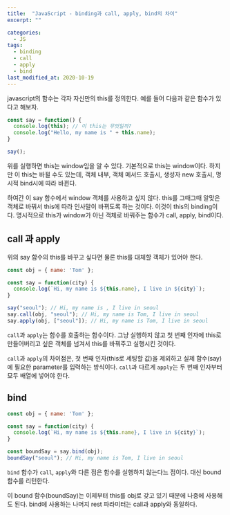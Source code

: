 ```yaml
---
title:  "JavaScript - binding과 call, apply, bind의 차이"
excerpt: ""

categories:
  - JS
tags:
  - binding
  - call
  - apply
  - bind
last_modified_at: 2020-10-19
---
```


javascript의 함수는 각자 자신만의 this를 정의한다. 예를 들어 다음과 같은 함수가 있다고 해보자.

```js
const say = function() {
  console.log(this); // 이 this는 무엇일까?
  console.log("Hello, my name is " + this.name);
}

say();
```

위를 실행하면 this는 window임을 알 수 있다. 기본적으로 this는 window이다. 하지만 이 this는 바뀔 수도 있는데,
객체 내부, 객체 메서드 호출시, 생성자 new 호출시, 명시적 bind시에 따라 바뀐다.

하여간 이 say 함수에서 window 객체를 사용하고 싶지 않다. this를 그때그때 알맞은 객체로 바꿔서 this에 따라 인사말이 
바뀌도록 하는 것이다. 이것이 this의 binding이다. 명시적으로 this가 window가 아닌 객체로 바꿔주는 함수가 call, apply, bind이다.

## call 과 apply

위의 say 함수의 this를 바꾸고 싶다면 물론 this를 대체할 객체가 있어야 한다.

```js
const obj = { name: 'Tom' };

const say = function(city) {
  console.log(`Hi, my name is ${this.name}, I live in ${city}`);
}

say("seoul"); // Hi, my name is , I live in seoul
say.call(obj, "seoul"); // Hi, my name is Tom, I live in seoul
say.apply(obj, ["seoul"]); // Hi, my name is Tom, I live in seoul
```

`call`과 `apply`는 함수를 호출하는 함수이다. 그냥 실행하지 않고 첫 번째 인자에 this로 만들어버리고 싶은
객체를 넘겨서 this를 바꿔주고 실행시킨 것이다.

`call`과 `apply`의 차이점은, 첫 번째 인자(this로 세팅할 값)을 제외하고 실제 함수(say)에 필요한 parameter를 입력하는 방식이다.
`call`과 다르게 `apply`는 두 번째 인자부터 모두 배열에 넣어야 한다.

## bind

```js
const obj = { name: 'Tom' };

const say = function(city) {
  console.log(`Hi, my name is ${this.name}, I live in ${city}`);
}

const boundSay = say.bind(obj);
boundSay("seoul"); // Hi, my name is Tom, I live in seoul
```

`bind` 함수가 `call`, `apply`와 다른 점은 함수를 실행하지 않는다느 점이다. 대신 bound 함수를 리턴한다.

이 bound 함수(boundSay)는 이제부터 this를 obj로 갖고 있기 때문에 나중에 사용해도 된다. bind에 사용하는 나머지 rest 파라미터는 call과 apply와 동일하다.

